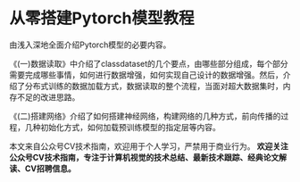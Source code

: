 # 从零搭建Pytorch模型教程
由浅入深地全面介绍Pytorch模型的必要内容。

《(一)数据读取》中介绍了classdataset的几个要点，由哪些部分组成，每个部分需要完成哪些事情，如何进行数据增强，如何实现自己设计的数据增强。然后，介绍了分布式训练的数据加载方式，数据读取的整个流程，当面对超大数据集时，内存不足的改进思路。

《(二)搭建网络》介绍了如何搭建神经网络，构建网络的几种方式，前向传播的过程，几种初始化方式，如何加载预训练模型的指定层等内容。

本文来自公众号CV技术指南，欢迎用于个人学习，严禁用于商业行为。
**欢迎关注公众号CV技术指南，专注于计算机视觉的技术总结、最新技术跟踪、经典论文解读、CV招聘信息。**
